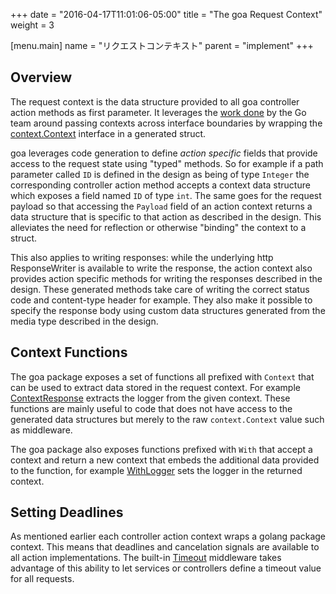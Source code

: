 +++
date = "2016-04-17T11:01:06-05:00"
title = "The goa Request Context"
weight = 3

[menu.main]
name = "リクエストコンテキスト"
parent = "implement"
+++

## Overview

The request context is the data structure provided to all goa controller action methods as first
parameter. It leverages the [work done](https://blog.golang.org/context) by the Go team around
passing contexts across interface boundaries by wrapping the
[context.Context](https://godoc.org/golang.org/x/net/context#Context) interface in a generated
struct.

goa leverages code generation to define *action specific* fields that provide access to the request
state using "typed" methods. So for example if a path parameter called `ID` is defined in the design
as being of type `Integer` the corresponding controller action method accepts a context data
structure which exposes a field named `ID` of type `int`. The same goes for the request payload so
that accessing the `Payload` field of an action context returns a data structure that is specific to
that action as described in the design. This alleviates the need for reflection or otherwise
"binding" the context to a struct.

This also applies to writing responses: while the underlying http ResponseWriter is available to
write the response, the action context also provides action specific methods for writing the
responses described in the design. These generated methods take care of writing the correct status
code and content-type header for example. They also make it possible to specify the response body
using custom data structures generated from the media type described in the design.

## Context Functions

The goa package exposes a set of functions all prefixed with `Context` that can be used to extract
data stored in the request context. For example
[ContextResponse](http://goa.design/reference/goa/#func-contextresponse-a-name-goa-responsedata-contextresponse-a)
extracts the logger from the given context. These functions are mainly useful to code that does not
have access to the generated data structures but merely to the raw `context.Context` value such as
middleware.

The goa package also exposes functions prefixed with `With` that accept a context and return a new
context that embeds the additional data provided to the function, for example
[WithLogger](http://goa.design/reference/goa/#func-withlogger-a-name-goa-withlogger-a) sets the
logger in the returned context.

## Setting Deadlines

As mentioned earlier each controller action context wraps a golang package context. This means that
deadlines and cancelation signals are available to all action implementations. The built-in
[Timeout](http://goa.design/reference/goa/middleware.html#func-timeout-a-name-middleware-timeout-a)
middleware takes advantage of this ability to let services or controllers define a timeout value
for all requests.
